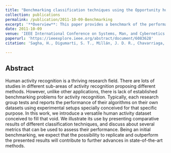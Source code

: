 ```yaml
---
title: "Benchmarking classification techniques using the Opportunity human activity dataset"
collection: publications
permalink: /publication/2011-10-09-Benchmarking
excerpt: '**Overview**: This paper provides a benchmark of the performance various machine learning techniques on classifying human activity.'
date: 2011-10-09
venue: 'IEEE International Conference on Systems, Man, and Cybernetics (SMC)'
paperurl: 'https://ieeexplore.ieee.org/abstract/document/6083628'
citation: 'Sagha, H., Digumarti, S. T., Millán, J. D. R., Chavarriaga, R., Calatroni, A., Roggen, D., & Tröster, G. (2011). &quot;Benchmarking classification techniques using the Opportunity human activity dataset.&quot; <i>IEEE International Conference on Systems, Man, and Cybernetics (SMC)</i>, pp. 36-40.'

---
```

## Abstract
Human activity recognition is a thriving research field. There are lots of studies in different sub-areas of activity recognition proposing different methods. However, unlike other applications, there is lack of established benchmarking problems for activity recognition. Typically, each research group tests and reports the performance of their algorithms on their own datasets using experimental setups specially conceived for that specific purpose. In this work, we introduce a versatile human activity dataset conceived to fill that void. We illustrate its use by presenting comparative results of different classification techniques, and discuss about several metrics that can be used to assess their performance. Being an initial benchmarking, we expect that the possibility to replicate and outperform the presented results will contribute to further advances in state-of-the-art methods.